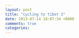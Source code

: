 ```yaml
---
layout: post
title: "cycling to tibet 3"
date: 2013-07-14 18:07:34 +0800
comments: true
categories: 
---
```

